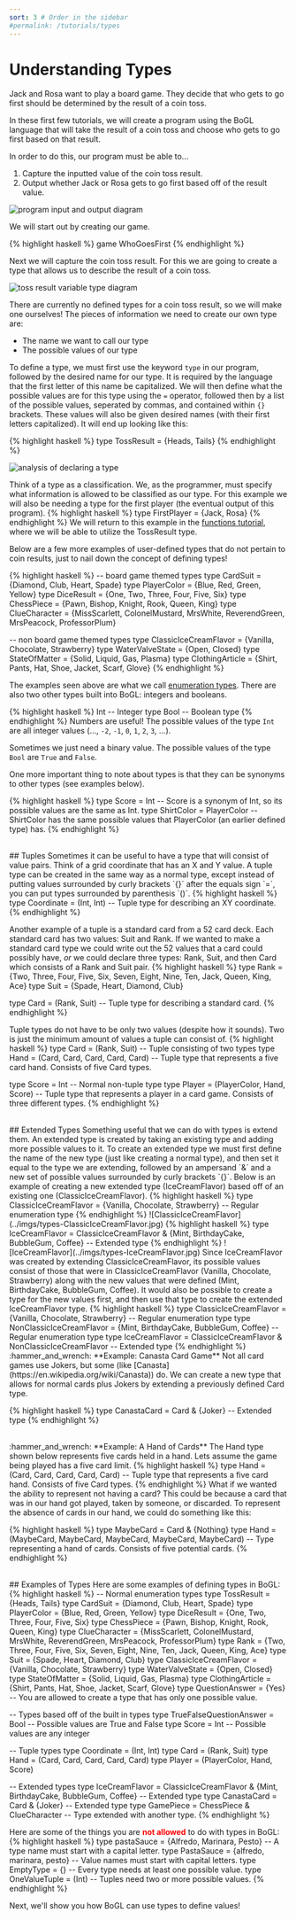 ```yaml
---
sort: 3 # Order in the sidebar
#permalink: /tutorials/types
---
```


# Understanding Types

Jack and Rosa want to play a board game. They decide that who gets to go first should be determined by the result of a coin toss.

In these first few tutorials, we will create a program using the BoGL language that will take the result of a coin toss and choose who gets to go first based on that result.

In order to do this, our program must be able to...

1. Capture the inputted value of the coin toss result.
2. Output whether Jack or Rosa gets to go first based off of the result value.

![program input and output diagram](../imgs/types-program-diagram.jpg)

We will start out by creating our game.

{% highlight haskell %}
game WhoGoesFirst
{% endhighlight %}

Next we will capture the coin toss result. For this we are going to create a type that allows us to describe the result of a coin toss.

![toss result variable type diagram](../imgs/types-tossresult-diagram.jpg)


There are currently no defined types for a coin toss result, so we will make one ourselves!
The pieces of information we need to create our own type are:

* The name we want to call our type
* The possible values of our type

To define a type, we must first use the keyword `type` in our program, followed by the desired name for our type. It is required by the language that the first letter of this name be capitalized. We will then define what the possible values are for this type using the `=` operator, followed then by a list of the possible values, seperated by commas, and contained within `{}` brackets. These values will also be given desired names (with their first letters capitalized). It will end up looking like this:


{% highlight haskell %}
type TossResult = {Heads, Tails}
{% endhighlight %}

![analysis of declaring a type](../imgs/types-code-analysis.jpg)

Think of a type as a classification. We, as the programmer, must specify what information is allowed to be classified as our type.
For this example we will also be needing a type for the first player (the eventual output of this program).
{% highlight haskell %}
type FirstPlayer = {Jack, Rosa}
{% endhighlight %}
We will return to this example in the [functions tutorial](./functions), where we will be able to utilize the TossResult type.

Below are a few more examples of user-defined types that do not pertain to coin results, just to nail down the concept of defining types!

{% highlight haskell %}
-- board game themed types
type CardSuit = {Diamond, Club, Heart, Spade}
type PlayerColor = {Blue, Red, Green, Yellow}
type DiceResult = {One, Two, Three, Four, Five, Six}
type ChessPiece = {Pawn, Bishop, Knight, Rook, Queen, King}
type ClueCharacter = {MissScarlett, ColonelMustard, MrsWhite, ReverendGreen, MrsPeacock, ProfessorPlum}

-- non board game themed types
type ClassicIceCreamFlavor = {Vanilla, Chocolate, Strawberry}
type WaterValveState = {Open, Closed}
type StateOfMatter = {Solid, Liquid, Gas, Plasma}
type ClothingArticle = {Shirt, Pants, Hat, Shoe, Jacket, Scarf, Glove}
{% endhighlight %}

The examples seen above are what we call [enumeration types](https://en.wikipedia.org/wiki/Enumerated_type).
There are also two other types built into BoGL: integers and booleans.

{% highlight haskell %}
Int -- Integer type
Bool -- Boolean type
{% endhighlight %}
Numbers are useful! The possible values of the type `Int` are all integer values (..., `-2`, `-1`, `0`, `1`, `2`, `3`, ...).

Sometimes we just need a binary value. The possible values of the type `Bool` are `True` and `False`.

One more important thing to note about types is that they can be synonyms to other types (see examples below).

{% highlight haskell %}
type Score = Int -- Score is a synonym of Int, so its possible values are the same as Int.
type ShirtColor = PlayerColor -- ShirtColor has the same possible values that PlayerColor (an earlier defined type) has.
{% endhighlight %}

<br/>
## Tuples
Sometimes it can be useful to have a type that will consist of value pairs. Think of a grid coordinate that has an X and Y value.
A tuple type can be created in the same way as a normal type, except instead of putting values surrounded by curly brackets `{}` after the equals sign `=`, you can put types surrounded by parenthesis `()`.
{% highlight haskell %}
type Coordinate = (Int, Int) -- Tuple type for describing an XY coordinate.
{% endhighlight %}

Another example of a tuple is a standard card from a 52 card deck. Each standard card has two values: Suit and Rank. If we wanted to make a standard card type we could write out the 52 values that a card could possibly have, _or_ we could declare three types: Rank, Suit, and then Card which consists of a Rank and Suit pair.
{% highlight haskell %}
type Rank = {Two, Three, Four, Five, Six, Seven, Eight, Nine, Ten, Jack, Queen, King, Ace}
type Suit = {Spade, Heart, Diamond, Club}

type Card = (Rank, Suit) -- Tuple type for describing a standard card.
{% endhighlight %}

Tuple types do not have to be only two values (despite how it sounds). Two is just the minimum amount of values a tuple can consist of.
{% highlight haskell %}
type Card = (Rank, Suit) -- Tuple consisting of two types
type Hand = (Card, Card, Card, Card, Card) -- Tuple type that represents a five card hand. Consists of five Card types.

type Score = Int -- Normal non-tuple type
type Player = (PlayerColor, Hand, Score) -- Tuple type that represents a player in a card game. Consists of three different types.
{% endhighlight %}

<br/>
## Extended Types
Something useful that we can do with types is extend them. An extended type is created by taking an existing type and adding more possible values to it.
To create an extended type we must first define the name of the new type (just like creating a normal type), and then set it equal to the type we are extending, followed by an ampersand `&` and a new set of possible values surrounded by curly brackets `{}`. Below is an example of creating a new extended type (IceCreamFlavor) based off of an existing one (ClassicIceCreamFlavor).
{% highlight haskell %}
type ClassicIceCreamFlavor = {Vanilla, Chocolate, Strawberry} -- Regular enumeration type
{% endhighlight %}
![ClassicIceCreamFlavor](../imgs/types-ClassicIceCreamFlavor.jpg)
{% highlight haskell %}
type IceCreamFlavor = ClassicIceCreamFlavor & {Mint, BirthdayCake, BubbleGum, Coffee} -- Extended type
{% endhighlight %}
![IceCreamFlavor](../imgs/types-IceCreamFlavor.jpg)
Since IceCreamFlavor was created by extending ClassicIceCreamFlavor, its possible values consist of those that were in ClassicIceCreamFlavor (Vanilla, Chocolate, Strawberry) along with the new values that were defined (Mint, BirthdayCake, BubbleGum, Coffee).
It would also be possible to create a type for the new values first, and then use that type to create the extended IceCreamFlavor type.
{% highlight haskell %}
type ClassicIceCreamFlavor = {Vanilla, Chocolate, Strawberry} -- Regular enumeration type
type NonClassicIceCreamFlavor = {Mint, BirthdayCake, BubbleGum, Coffee} -- Regular enumeration type
type IceCreamFlavor = ClassicIceCreamFlavor & NonClassicIceCreamFlavor -- Extended type
{% endhighlight %}

<br/>
:hammer_and_wrench: **Example: Canasta Card Game**  
Not all card games use Jokers, but some (like [Canasta](https://en.wikipedia.org/wiki/Canasta)) do. We can create a new type that allows for normal cards plus Jokers by extending a previously defined Card type.

{% highlight haskell %}
type CanastaCard = Card & {Joker} -- Extended type
{% endhighlight %}

<br/>
:hammer_and_wrench: **Example: A Hand of Cards**  
The Hand type shown below represents five cards held in a hand. Lets assume the game being played has a five card limit.
{% highlight haskell %}
type Hand = (Card, Card, Card, Card, Card) -- Tuple type that represents a five card hand. Consists of five Card types.
{% endhighlight %}
What if we wanted the ability to represent not having a card? This could be because a card that was in our hand got played, taken by someone, or discarded. To represent the absence of cards in our hand, we could do something like this:

{% highlight haskell %}
type MaybeCard = Card & {Nothing}
type Hand = (MaybeCard, MaybeCard, MaybeCard, MaybeCard, MaybeCard) -- Type representing a hand of cards. Consists of five potential cards.
{% endhighlight %}




<br/>
## Examples of Types
Here are some examples of defining types in BoGL:
{% highlight haskell %}
-- Normal enumeration types
type TossResult = {Heads, Tails}
type CardSuit = {Diamond, Club, Heart, Spade}
type PlayerColor = {Blue, Red, Green, Yellow}
type DiceResult = {One, Two, Three, Four, Five, Six}
type ChessPiece = {Pawn, Bishop, Knight, Rook, Queen, King}
type ClueCharacter = {MissScarlett, ColonelMustard, MrsWhite, ReverendGreen, MrsPeacock, ProfessorPlum}
type Rank = {Two, Three, Four, Five, Six, Seven, Eight, Nine, Ten, Jack, Queen, King, Ace}
type Suit = {Spade, Heart, Diamond, Club}
type ClassicIceCreamFlavor = {Vanilla, Chocolate, Strawberry}
type WaterValveState = {Open, Closed}
type StateOfMatter = {Solid, Liquid, Gas, Plasma}
type ClothingArticle = {Shirt, Pants, Hat, Shoe, Jacket, Scarf, Glove}
type QuestionAnswer = {Yes} -- You are allowed to create a type that has only one possible value.

-- Types based off of the built in types
type TrueFalseQuestionAnswer = Bool -- Possible values are True and False
type Score = Int -- Possible values are any integer

-- Tuple types
type Coordinate = (Int, Int)
type Card = (Rank, Suit)
type Hand = (Card, Card, Card, Card, Card)
type Player = (PlayerColor, Hand, Score)

-- Extended types
type IceCreamFlavor = ClassicIceCreamFlavor & {Mint, BirthdayCake, BubbleGum, Coffee} -- Extended type
type CanastaCard = Card & {Joker} -- Extended type
type GamePiece = ChessPiece & ClueCharacter -- Type extended with another type.
{% endhighlight %}

Here are some of the things you are <span style="color:red">**not allowed**</span> to do with types in BoGL:
{% highlight haskell %}
type pastaSauce = {Alfredo, Marinara, Pesto} -- A type name must start with a capital letter.
type PastaSauce = {alfredo, marinara, pesto} -- Value names must start with capital letters.
type EmptyType = {} -- Every type needs at least one possible value.
type OneValueTuple = (Int) -- Tuples need two or more possible values.
{% endhighlight %}

Next, we'll show you how BoGL can use types to define values!
